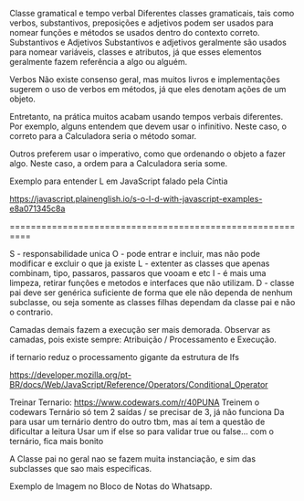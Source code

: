 Classe gramatical e tempo verbal Diferentes classes gramaticais, tais como verbos, substantivos, preposições e adjetivos podem ser usados para nomear funções e métodos se usados dentro do contexto correto. Substantivos e Adjetivos Substantivos e adjetivos geralmente são usados para nomear variáveis, classes e atributos, já que esses elementos geralmente fazem referência a algo ou alguém. 

Verbos
Não existe consenso geral, mas muitos livros e implementações sugerem o uso de verbos em métodos, já que eles denotam ações de um objeto.

Entretanto, na prática muitos acabam usando tempos verbais diferentes. Por exemplo, alguns entendem que devem usar o infinitivo. Neste caso, o correto para a Calculadora seria o método somar.

Outros preferem usar o imperativo, como que ordenando o objeto a fazer algo. Neste caso, a ordem para a Calculadora seria some.

Exemplo para entender L em JavaScript falado pela Cíntia 

https://javascript.plainenglish.io/s-o-l-d-with-javascript-examples-e8a071345c8a 

==========================================================

S - responsabilidade unica
O - pode entrar e incluir, mas não pode modificar e excluir o que ja existe
L - extenter as classes que apenas combinam, tipo, passaros, passaros que vooam e etc
I - é mais uma limpeza, retirar funções e metodos e interfaces que não utilizam.
D - classe pai deve ser genérica suficiente de forma que ele não dependa de nenhum subclasse, ou seja somente as classes filhas dependam da classe pai e não o contrario.


Camadas demais fazem a execução ser mais demorada.
Observar as camadas, pois existe sempre: Atribuição / Processamento e Execução.

if ternario reduz o processamento gigante da estrutura de Ifs

https://developer.mozilla.org/pt-BR/docs/Web/JavaScript/Reference/Operators/Conditional_Operator

Treinar Ternario: https://www.codewars.com/r/40PUNA
Treinem o codewars
Ternário só tem 2 saídas / se precisar de 3, já não funciona
Da para usar um ternário dentro do outro tbm, mas aí tem a questão de dificultar a leitura
Usar um if else so para validar true ou false... com o ternário, fica mais bonito


A Classe pai no geral nao se fazem muita instanciação, e sim das subclasses que sao mais especificas.

Exemplo de Imagem no Bloco de Notas do Whatsapp.
